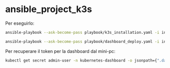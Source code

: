 # ansible_project_k3s
Per eseguirlo:
```bash
ansible-playbook --ask-become-pass playbook/k3s_installation.yaml -i inventory
```
```bash
ansible-playbook --ask-become-pass playbook/dashboard_deploy.yaml -i inventory
```
Per recuperare il token per la dashboard dal mini-pc: 
```bash
kubectl get secret admin-user -n kubernetes-dashboard -o jsonpath={".data.token"} | base64 -d
```
